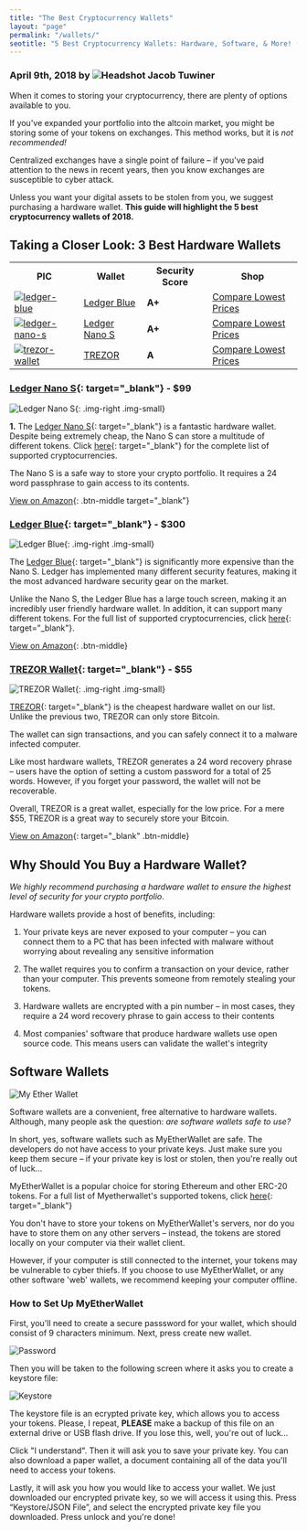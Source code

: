 ```yaml
---
title: "The Best Cryptocurrency Wallets"
layout: "page"
permalink: "/wallets/"
seotitle: "5 Best Cryptocurrency Wallets: Hardware, Software, & More! (2018)"
---
```


<h3 class="page-subtitle">
	April 9th, 2018 by 
	<img src="/img/profile/close.jpg" class="circle" alt="Headshot">
	Jacob Tuwiner
</h3>

When it comes to storing your cryptocurrency, there are plenty of options available to you. 

If you've expanded your portfolio into the altcoin market, you might be storing some of your tokens on exchanges. This method works, but it is *not recommended!* 

Centralized exchanges have a single point of failure – if you've paid attention to the news in recent years, then you know exchanges are susceptible to cyber attack. 

Unless you want your digital assets to be stolen from you, we suggest purchasing a hardware wallet. **This guide will highlight the 5 best cryptocurrency wallets of 2018.**

## Taking a Closer Look: 3 Best Hardware Wallets 

<table class="basic-table">
	<tr>
		<th>PIC</th>
		<th>Wallet</th>
		<th>Security Score</th>
		<th>Shop</th>
	</tr>
	<tr>
		<td><a target="_blank" href="https://amzn.to/2JVuMpR"><img class="table-image" alt="ledger-blue" src="/img/wallets/ledger-blue.png" /></a></td>
		<td><a target="_blank" href="https://amzn.to/2JVuMpR">Ledger Blue</a></td>
		<td><b>A+</b></td>
		<td><a class="big-button" target="_blank" href="https://amzn.to/2JVuMpR">Compare Lowest Prices</a></td>
	</tr>
	<tr>
		<td><a target="_blank" href="https://amzn.to/2H7TIsp"><img class="table-image" alt="ledger-nano-s" src="/img/wallets/ledger-nano-s.png" /></a></td>
		<td><a target="_blank" href="https://amzn.to/2H7TIsp">Ledger Nano S</a></td>
		<td><b>A+</b></td>
		<td><a class="big-button" target="_blank" href="https://amzn.to/2H7TIsp">Compare Lowest Prices</a></td>
	</tr>
	<tr>
		<td><a target="_blank" href="https://amzn.to/2HalWD1"><img class="table-image" alt="trezor-wallet" src="/img/wallets/trezor.png" /></a></td>
		<td><a target="_blank" href="https://amzn.to/2HalWD1">TREZOR</a></td>
		<td><b>A</b></td>
		<td><a class="big-button" target="_blank" href="https://amzn.to/2HalWD1">Compare Lowest Prices</a></td>
	</tr>
</table>

### [Ledger Nano S](https://amzn.to/2H7TIsp){: target="_blank"} - $99 
![Ledger Nano S](/img/wallets/ledger-nano-s.png){: .img-right .img-small}

**1.** The [Ledger Nano S](https://amzn.to/2H7TIsp){: target="_blank"} is a fantastic hardware wallet. Despite being extremely cheap, the Nano S can store a multitude of different tokens. Click [here](https://www.ledgerwallet.com/cryptocurrencies){: target="_blank"} for the complete list of supported cryptocurrencies. 

The Nano S is a safe way to store your crypto portfolio. It requires a 24 word passphrase to gain access to its contents.  

[View on Amazon](https://amzn.to/2H7TIsp){: .btn-middle target="_blank"}

### [Ledger Blue](https://amzn.to/2JVuMpR){: target="_blank"} - $300
![Ledger Blue](/img/wallets/ledger-blue.png){: .img-right .img-small}

The [Ledger Blue](https://amzn.to/2JVuMpR){: target="_blank"} is significantly more expensive than the Nano S. Ledger has implemented many different security features, making it the most advanced hardware security gear on the market. 

Unlike the Nano S, the Ledger Blue has a large touch screen, making it an incredibly user friendly hardware wallet. In addition, it can support many different tokens. For the full list of supported cryptocurrencies, click [here](https://www.ledgerwallet.com/cryptocurrencies){: target="_blank"}. 

[View on Amazon](https://www.amazon.com/gp/product/B06WVLZSK2/ref=as_li_qf_asin_il_tl?ie=UTF8&tag=cryptocurrency06-20&creative=9325&linkCode=as2&creativeASIN=B06WVLZSK2&linkId=27ba1653752fa72e56f96fddb6cd1079){: .btn-middle}

### [TREZOR Wallet](https://amzn.to/2HalWD1){: target="_blank"} - $55 
![TREZOR Wallet](/img/wallets/trezor.png){: .img-right .img-small}

[TREZOR](https://amzn.to/2HalWD1){: target="_blank"} is the cheapest hardware wallet on our list. Unlike the previous two, TREZOR can only store Bitcoin. 

The wallet can sign transactions, and you can safely connect it to a malware infected computer. 

Like most hardware wallets, TREZOR generates a 24 word recovery phrase – users have the option of setting a custom password for a total of 25 words. However, if you forget your password, the wallet will not be recoverable. 

Overall, TREZOR is a great wallet, especially for the low price. For a mere $55, TREZOR is a great way to securely store your Bitcoin. 

[View on Amazon](https://amzn.to/2HalWD1){: target="_blank" .btn-middle}

## Why Should You Buy a Hardware Wallet? 

*We highly recommend purchasing a hardware wallet to ensure the highest level of security for your crypto portfolio*. 

Hardware wallets provide a host of benefits, including: 

1. Your private keys are never exposed to your computer – you can connect them to a PC that has been infected with malware without worrying about revealing any sensitive information 

2. The wallet requires you to confirm a transaction on your device, rather than your computer. This prevents someone from remotely stealing your tokens. 

3. Hardware wallets are encrypted with a pin number – in most cases, they require a 24 word recovery phrase to gain access to their contents

4. Most companies' software that produce hardware wallets use open source code. This means users can validate the wallet's integrity 

## Software Wallets 
![My Ether Wallet](/img/wallets/my-ether-wallet.png)

Software wallets are a convenient, free alternative to hardware wallets. Although, many people ask the question: *are software wallets safe to use?* 

In short, yes, software wallets such as MyEtherWallet are safe. The developers do not have access to your private keys. Just make sure you keep them secure – if your private key is lost or stolen, then you're really out of luck... 

MyEtherWallet is a popular choice for storing Ethereum and other ERC-20 tokens. For a full list of Myetherwallet's supported tokens, click [here](https://myetherwallet.github.io/knowledge-base/faq/sending-bitcoin-btc-ltc-xmr-to-myetherwallet.html){: target="_blank"}

You don't have to store your tokens on MyEtherWallet's servers, nor do you have to store them on any other servers – instead, the tokens are stored locally on your computer via their wallet client. 

However, if your computer is still connected to the internet, your tokens may be vulnerable to cyber thiefs. If you choose to use MyEtherWallet, or any other software 'web' wallets, we recommend keeping your computer offline. 

### How to Set Up MyEtherWallet 

First, you'll need to create a secure passsword for your wallet, which should consist of 9 characters minimum. Next, press create new wallet. 

![Password](/img/wallets/password.png)

Then you will be taken to the following screen where it asks you to create a keystore file: 

![Keystore](/img/wallets/keystore.png)

The keystore file is an ecrypted private key, which allows you to access your tokens. Please, I repeat, **PLEASE** make a backup of this file on an external drive or USB flash drive. If you lose this, well, you're out of luck... 

Click "I understand". Then it will ask you to save  your private key. You can also download a paper wallet, a document containing all of the data you'll need to access your tokens. 

Lastly, it will ask you how you would like to access your wallet. We just downloaded our encrypted private key, so we will access it using this. Press “Keystore/JSON File”, and select the encrypted private key file you downloaded. Press unlock and you're done! 